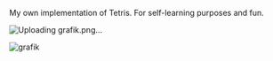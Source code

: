 My own implementation of Tetris. For self-learning purposes and fun.

![Uploading grafik.png…]()


![grafik](https://github.com/user-attachments/assets/21ea3408-5c6b-4458-aca6-521b8fd04788)
